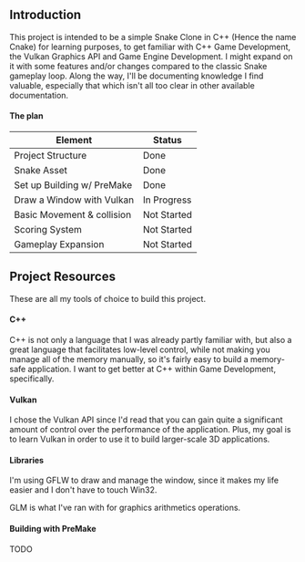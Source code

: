 ## Introduction

This project is intended to be a simple Snake Clone in C++ (Hence the name Cnake) for learning purposes, to get familiar with C++ Game Development, the Vulkan Graphics API and Game Engine Development. I might expand on it with some features and/or changes compared to the classic Snake gameplay loop. Along the way, I'll be documenting knowledge I find valuable, especially that which isn't all too clear in other available documentation.

#### The plan
| Element                    | Status        |
| ---                        | ---           |
| Project Structure          | Done          |
| Snake Asset                | Done          |
| Set up Building w/ PreMake | Done          |
| Draw a Window with Vulkan  | In Progress   |
| Basic Movement & collision | Not Started   |
| Scoring System             | Not Started   |
| Gameplay Expansion         | Not Started   |

## Project Resources

These are all my tools of choice to build this project.

#### C++

C++ is not only a language that I was already partly familiar with, but also a great language that facilitates low-level control, while not making you manage all of the memory manually, so it's fairly easy to build a memory-safe application. I want to get better at C++ within Game Development, specifically.

#### Vulkan

I chose the Vulkan API since I'd read that you can gain quite a significant amount of control over the performance of the application. Plus, my goal is to learn Vulkan in order to use it to build larger-scale 3D applications.

#### Libraries

I'm using GFLW to draw and manage the window, since it makes my life easier and I don't have to touch Win32.

GLM is what I've ran with for graphics arithmetics operations.


#### Building with PreMake

TODO
